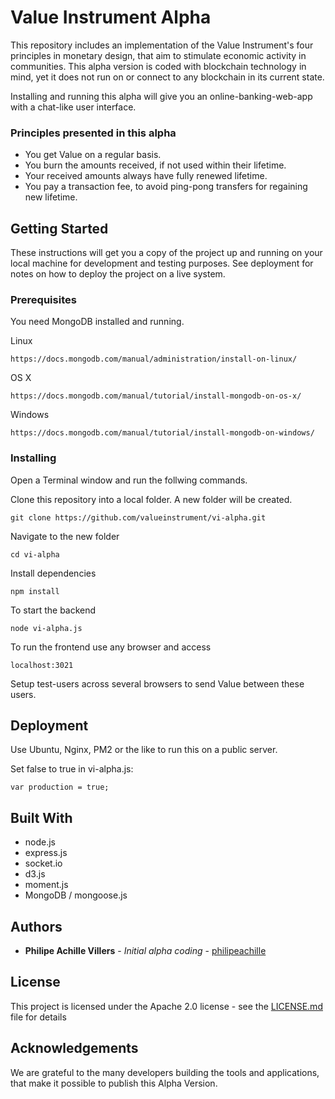 # Value Instrument Alpha

This repository includes an implementation of the Value Instrument's four principles in monetary design, that aim to stimulate economic activity in communities. This alpha version is coded with blockchain technology in mind, yet it does not run on or connect to any blockchain in its current state.

Installing and running this alpha will give you an online-banking-web-app with a chat-like user interface.

### Principles presented in this alpha

* You get Value on a regular basis.
* You burn the amounts received, if not used within their lifetime.
* Your received amounts always have fully renewed lifetime.
* You pay a transaction fee, to avoid ping-pong transfers for regaining new lifetime.

## Getting Started

These instructions will get you a copy of the project up and running on your local machine for development and testing purposes. See deployment for notes on how to deploy the project on a live system.


### Prerequisites

You need MongoDB installed and running.

Linux
```
https://docs.mongodb.com/manual/administration/install-on-linux/
```

OS X
```
https://docs.mongodb.com/manual/tutorial/install-mongodb-on-os-x/
```

Windows
```
https://docs.mongodb.com/manual/tutorial/install-mongodb-on-windows/
```

### Installing

Open a Terminal window and run the follwing commands.

Clone this repository into a local folder. A new folder will be created.

```
git clone https://github.com/valueinstrument/vi-alpha.git
```

Navigate to the new folder

```
cd vi-alpha
```

Install dependencies

```
npm install
```

To start the backend

```
node vi-alpha.js
```


To run the frontend use any browser and access

```
localhost:3021
```

Setup test-users across several browsers to send Value between these users.



## Deployment

Use Ubuntu, Nginx, PM2 or the like to run this on a public server.

Set false to true in vi-alpha.js:

```
var production = true;
```

## Built With

* node.js
* express.js
* socket.io
* d3.js
* moment.js
* MongoDB / mongoose.js


## Authors

* **Philipe Achille Villers** - *Initial alpha coding* - [philipeachille](https://github.com/philipeachille)


## License

This project is licensed under the Apache 2.0 license - see the [LICENSE.md](LICENSE.md) file for details

## Acknowledgements

We are grateful to the many developers building the tools and applications, that make it possible to publish this Alpha Version.
